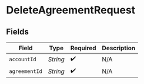 # DeleteAgreementRequest


## Fields

| Field              | Type               | Required           | Description        |
| ------------------ | ------------------ | ------------------ | ------------------ |
| `accountId`        | *String*           | :heavy_check_mark: | N/A                |
| `agreementId`      | *String*           | :heavy_check_mark: | N/A                |